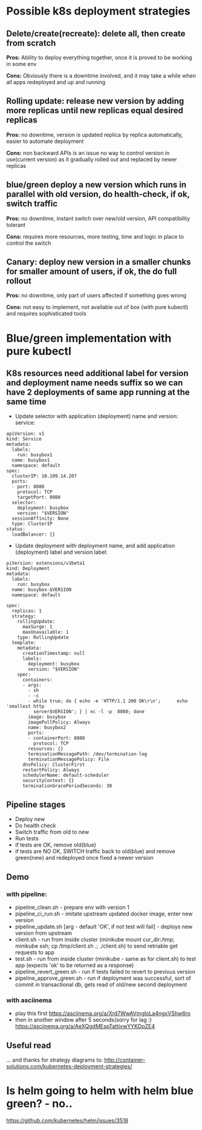 # Possible k8s deployment strategies 
        
## Delete/create(recreate): delete all, then create from scratch

**Pros:**
Ability to deploy everything together, once it is proved to be working in some env

**Cons:**
Obviously there is a downtime involved, and it may take a while when all apps redeployed and up and running


## Rolling update: release new version by adding more replicas until new replicas equal desired replicas

**Pros:**
no downtime, version is updated replica by replica automatically, easier to automate deployment

**Cons:**
non backward APIs is an issue
no way to control version in use(current version) as it gradually rolled out and replaced by newer replicas


## blue/green deploy a new version which runs in parallel with old version, do health-check, if ok, switch traffic


**Pros:**
no downtime, instant switch over new/old version, API compatibility tolerant

**Cons:**
requires more resources, more testing, time and logic in place to control the switch

## Canary: deploy new version in a smaller chunks for smaller amount of users, if ok, the do full rollout 

**Pros:**
no downtime, only part of users affected if something goes wrong

**Cons:**
not easy to implement, not available out of box (with pure kubectl) and requires sophisticated tools 

 
# Blue/green implementation with pure kubectl 

## K8s resources need additional label for version and deployment name needs suffix so we can have 2 deployments of same app running at the same time

* Update selector with application (deployment) name and version:
service:
```
apiVersion: v1
kind: Service
metadata:
  labels:
    run: busybox1
  name: busybox1
  namespace: default  
spec:
  clusterIP: 10.109.14.207
  ports:
  - port: 8080
    protocol: TCP
    targetPort: 8080
  selector:
    deployment: busybox
    version: "$VERSION"
  sessionAffinity: None
  type: ClusterIP
status:
  loadBalancer: {}
```
* Update deployment with deployment name, and add application (deployment) label and version label:

```
piVersion: extensions/v1beta1
kind: Deployment
metadata:
  labels:
    run: busybox
  name: busybox-$VERSION
  namespace: default
  
spec:
  replicas: 1
  strategy:
    rollingUpdate:
      maxSurge: 1
      maxUnavailable: 1
    type: RollingUpdate
  template:
    metadata:
      creationTimestamp: null
      labels:
        deployment: busybox
        version: "$VERSION"
    spec:
      containers:
      - args:
        - sh
        - -c
        - while true; do { echo -e 'HTTP/1.1 200 OK\r\n';      echo 'smallest http
          server$VERSION'; } | nc -l -p  8080; done
        image: busybox
        imagePullPolicy: Always
        name: busybox2
        ports:
        - containerPort: 8080
          protocol: TCP
        resources: {}
        terminationMessagePath: /dev/termination-log
        terminationMessagePolicy: File
      dnsPolicy: ClusterFirst
      restartPolicy: Always
      schedulerName: default-scheduler
      securityContext: {}
      terminationGracePeriodSeconds: 30
```

## Pipeline stages

* Deploy new
* Do health check
* Switch traffic from old to new
* Run tests
* if tests are OK, remove old(blue)
* if tests are NO OK, SWITCH traffic back to old(blue) and remove green(new) and redeployed once fixed a newer version

## Demo

### with pipeline:
* pipeline_clean.sh - prepare env with version 1
* pipeline_ci_run.sh - imitate upstream updated docker image, enter new version
* pipeline_update.sh [arg - default 'OK', if not test will fail] - deploys new version from upstream
* client.sh - run from inside cluster (minikube mount cur_dir:/tmp; minikube ssh; cp /tmp/client.sh .; ./client.sh) to send retriable get requests to app
* test.sh - run from inside cluster (minikube - same as for client.sh) to test app (expects 'ok' to be returned as a response)
* pipeline_revert_green.sh - run if tests failed to revert to previous version
* pipeline_approve_green.sh - run if deployment was successful, sort of commit in transactional db, gets read of old/new second deployment

### with asciinema
* play this first https://asciinema.org/a/Xrd7WwAVmgIoLa4ngxVShw6ro
* then in another window after 5 seconds(sorry for lag :) https://asciinema.org/a/AeXQgdMEspTattivwYYKDpZE4

## Useful read 
... and thanks for strategy diagrams to: http://container-solutions.com/kubernetes-deployment-strategies/

# Is helm going to helm with helm blue green? - no..
https://github.com/kubernetes/helm/issues/3518

